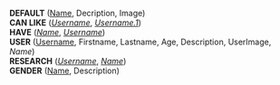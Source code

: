 **DEFAULT** (<ins>Name</ins>, Decription, Image)  
**CAN LIKE** (<ins>_Username_</ins>, <ins>_Username.1_</ins>)  
**HAVE** (<ins>_Name_</ins>, <ins>_Username_</ins>)  
**USER** (<ins>Username</ins>, Firstname, Lastname, Age, Description, UserImage, _Name_)  
**RESEARCH** (<ins>_Username_</ins>, <ins>_Name_</ins>)  
**GENDER** (<ins>Name</ins>, Description)